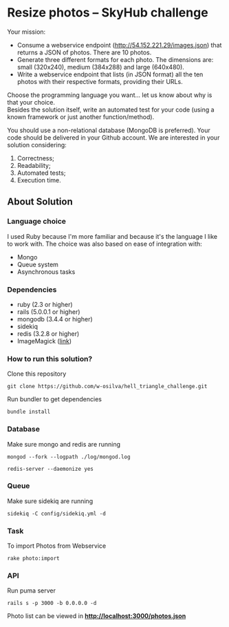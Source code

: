 # Resize photos – SkyHub challenge

Your mission:

* Consume a webservice endpoint (http://54.152.221.29/images.json) that returns a JSON of photos. There are 10 photos.
* Generate three different formats for each photo. The dimensions are: small (320x240), medium (384x288) and large (640x480).
* Write a webservice endpoint that lists (in JSON format) all the ten photos with their respective formats, providing their URLs.

Choose the programming language you want... let us know about why is that your choice.  
Besides the solution itself, write an automated test for your code (using a known framework or just another function/method).

You should use a non-relational database (MongoDB is preferred). Your code should be delivered in your Github account.
We are interested in your solution considering:
1. Correctness;
2. Readability;
3. Automated tests; 
4. Execution time.

## About Solution

### Language choice
I used Ruby ​​because I'm more familiar and because it's the language I like to work with.
The choice was also based on ease of integration with:
* Mongo
* Queue system
* Asynchronous tasks


### Dependencies
* ruby (2.3 or higher)
* rails (5.0.0.1 or higher)
* mongodb (3.4.4 or higher)
* sidekiq
* redis (3.2.8 or higher)
* ImageMagick ([link](https://www.imagemagick.org/script/download.php))


### How to run this solution?

Clone this repository
```
git clone https://github.com/w-osilva/hell_triangle_challenge.git
```

Run bundler to get dependencies
```
bundle install
```

### Database
Make sure mongo and redis are running
 
```
mongod --fork --logpath ./log/mongod.log
```
```
redis-server --daemonize yes
```

### Queue 
Make sure sidekiq are running
```
sidekiq -C config/sidekiq.yml -d
```

### Task
To import Photos from Webservice
```
rake photo:import
```

### API
Run puma server
```
rails s -p 3000 -b 0.0.0.0 -d
```

Photo list can be viewed in **[http://localhost:3000/photos.json](http://localhost:3000/photos.json)**
